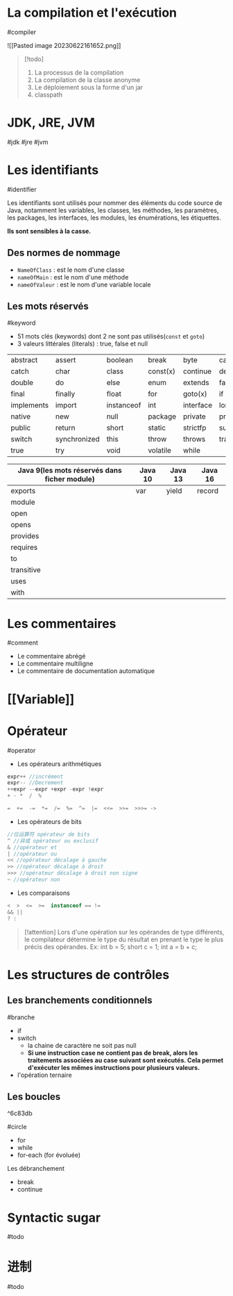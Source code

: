 
# La compilation et l'exécution
#compiler

![[Pasted image 20230622161652.png]]

> [!todo] 
>  1. La processus de la compilation
>  2. La compilation de la classe anonyme
>  3. Le déploiement sous la forme d'un jar
>  4. classpath

# JDK, JRE, JVM
#jdk #jre #jvm

# Les identifiants
#identifier

Les identifiants sont utilisés pour nommer des éléments du code source de Java, notamment les variables, les classes, les méthodes, les paramètres, les packages, les interfaces, les modules, les énumérations, les étiquettes. 

**Ils sont sensibles à la casse.**

## Des normes de nommage

- `NameOfClass` : est le nom d'une classe
- `nameOfMain` : est le nom d'une méthode
- `nameOfValeur` : est le nom d'une variable locale

## Les mots réservés
#keyword 

- 51 mots clés (keywords) dont 2 ne sont pas utilisés(`const` et `goto`)
- 3 valeurs littérales (literals) : true, false et null

|  |              |            |          |           |           |
| ---------- | ------------ | ---------- | -------- | --------- | --------- |
| abstract   | assert       | boolean    | break    | byte      | case      |
| catch      | char         | class      | const(x) | continue  | default   |
| double     | do           | else       | enum     | extends   | false     |
| final      | finally      | float      | for      | goto(x)   | if        |
| implements | import       | instanceof | int      | interface | long      |
| native     | new          | null       | package  | private   | protected |
| public     | return       | short      | static   | strictfp  | super     |
| switch     | synchronized | this       | throw    | throws    | transient |
| true       | try          | void       | volatile | while     |           |

| Java 9(les mots réservés dans ficher module) | Java 10 | Java 13 | Java 16 |
| -------------------------------------------- | ------- | ------- | ------- |
| exports                                      | var     | yield   | record  |
| module                                       |         |         |         |
| open                                         |         |         |         |
| opens                                        |         |         |         |
| provides                                     |         |         |         |
| requires                                     |         |         |         |
| to                                           |         |         |         |
| transitive                                   |         |         |         |
| uses                                         |         |         |         |
| with                                         |         |         |         |

# Les commentaires
#comment 

- Le commentaire abrégé
- Le commentaire multiligne
- Le commentaire de documentation automatique

# [[Variable]]

# Opérateur
#operator 

- Les opérateurs arithmétiques

``` java
expr++ //incrément
expr-- //Decrement
++expr --expr +expr -expr !expr
+ - *  /  %

=  +=  -=  *=  /=  %=  ^=  |=  <<=  >>=  >>>= ->
```

- Les opérateurs de bits

```java
//位运算符 opérateur de bits
^ //异或 opérateur ou exclusif
& //opérateur et
| //opérateur ou
<< //opérateur décalage à gauche
>> //opérateur décalage à droit
>>> //opérateur décalage à droit non signe
~ //opérateur non
```

- Les comparaisons

```java
<  >  <=  >=  instanceof == !=
&& ||
? :
```

> [!attention] 
> Lors d'une opération sur les opérandes de type différents, le compilateur détermine le type du résultat en prenant le type le plus précis des opérandes.
> Ex: int b = 5; short c = 1; int a = b + c;
> 

# Les structures de contrôles

## Les branchements conditionnels
#branche

- if
- switch
	- la chaine de caractère ne soit pas null
	- **Si une instruction case ne contient pas de break, alors les traitements associées au case suivant sont exécutés. Cela permet d'exécuter les mêmes instructions pour plusieurs valeurs.**
- l'opération ternaire

## Les boucles

^6c83db

#circle

- for
- while
- for-each (for évoluée)

Les débranchement

- break
- continue

# Syntactic sugar

#todo 

# 进制

#todo 